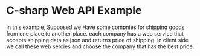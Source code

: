 # C-sharp Web API Example
In this example, Supposed we Have some compnies for shipping goods from one place to another place.
each company has a web service that accepts shipping data as json  and returns price of shipping.
in client side we call these web sercies and choose the company that has the best price.

